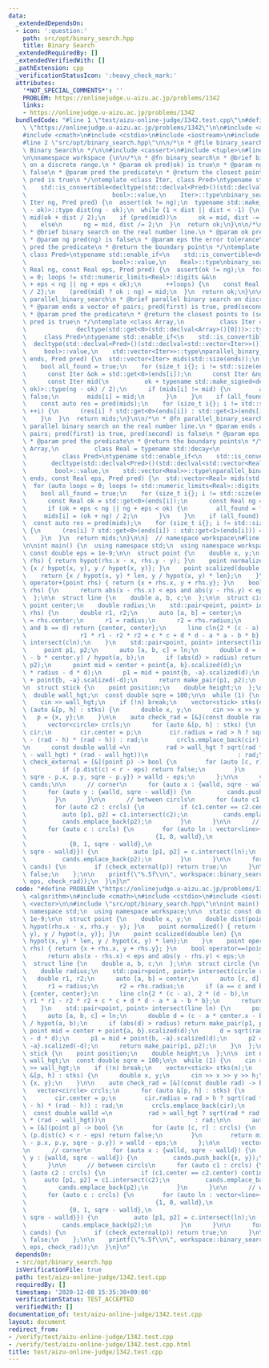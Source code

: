 ```yaml
---
data:
  _extendedDependsOn:
  - icon: ':question:'
    path: src/opt/binary_search.hpp
    title: Binary Search
  _extendedRequiredBy: []
  _extendedVerifiedWith: []
  _pathExtension: cpp
  _verificationStatusIcon: ':heavy_check_mark:'
  attributes:
    '*NOT_SPECIAL_COMMENTS*': ''
    PROBLEM: https://onlinejudge.u-aizu.ac.jp/problems/1342
    links:
    - https://onlinejudge.u-aizu.ac.jp/problems/1342
  bundledCode: "#line 1 \"test/aizu-online-judge/1342.test.cpp\"\n#define PROBLEM\
    \ \"https://onlinejudge.u-aizu.ac.jp/problems/1342\"\n\n#include <algorithm>\n\
    #include <cmath>\n#include <cstdio>\n#include <iostream>\n#include <vector>\n\n\
    #line 2 \"src/opt/binary_search.hpp\"\n\n/*\n * @file binary_search.hpp\n * @brief\
    \ Binary Search\n */\n\n#include <cassert>\n#include <tuple>\n#line 11 \"src/opt/binary_search.hpp\"\
    \n\nnamespace workspace {\n\n/*\n * @fn binary_search\n * @brief binary search\
    \ on a discrete range.\n * @param ok pred(ok) is true\n * @param ng pred(ng) is\
    \ false\n * @param pred the predicate\n * @return the closest point to (ng) where\
    \ pred is true\n */\ntemplate <class Iter, class Pred>\ntypename std::enable_if<\n\
    \    std::is_convertible<decltype(std::declval<Pred>()(std::declval<Iter>())),\n\
    \                        bool>::value,\n    Iter>::type\nbinary_search(Iter ok,\
    \ Iter ng, Pred pred) {\n  assert(ok != ng);\n  typename std::make_signed<decltype(ng\
    \ - ok)>::type dist(ng - ok);\n  while (1 < dist || dist < -1) {\n    const Iter\
    \ mid(ok + dist / 2);\n    if (pred(mid))\n      ok = mid, dist -= dist / 2;\n\
    \    else\n      ng = mid, dist /= 2;\n  }\n  return ok;\n}\n\n/*\n * @fn binary_search\n\
    \ * @brief binary search on the real number line.\n * @param ok pred(ok) is true\n\
    \ * @param ng pred(ng) is false\n * @param eps the error tolerance\n * @param\
    \ pred the predicate\n * @return the boundary point\n */\ntemplate <class Real,\
    \ class Pred>\ntypename std::enable_if<\n    std::is_convertible<decltype(std::declval<Pred>()(std::declval<Real>())),\n\
    \                        bool>::value,\n    Real>::type\nbinary_search(Real ok,\
    \ Real ng, const Real eps, Pred pred) {\n  assert(ok != ng);\n  for (auto loops\
    \ = 0; loops != std::numeric_limits<Real>::digits &&\n                       (ok\
    \ + eps < ng || ng + eps < ok);\n       ++loops) {\n    const Real mid{(ok + ng)\
    \ / 2};\n    (pred(mid) ? ok : ng) = mid;\n  }\n  return ok;\n}\n\n/*\n * @fn\
    \ parallel_binary_search\n * @brief parallel binary search on discrete ranges.\n\
    \ * @param ends a vector of pairs; pred(first) is true, pred(second) is false\n\
    \ * @param pred the predicate\n * @return the closest points to (second) where\
    \ pred is true\n */\ntemplate <class Array,\n          class Iter = typename std::decay<\n\
    \              decltype(std::get<0>(std::declval<Array>()[0]))>::type,\n     \
    \     class Pred>\ntypename std::enable_if<\n    std::is_convertible<\n      \
    \  decltype(std::declval<Pred>()(std::declval<std::vector<Iter>>())[0]),\n   \
    \     bool>::value,\n    std::vector<Iter>>::type\nparallel_binary_search(Array\
    \ ends, Pred pred) {\n  std::vector<Iter> mids(std::size(ends));\n  for (;;) {\n\
    \    bool all_found = true;\n    for (size_t i{}; i != std::size(ends); ++i) {\n\
    \      const Iter &ok = std::get<0>(ends[i]);\n      const Iter &ng = std::get<1>(ends[i]);\n\
    \      const Iter mid(\n          ok + typename std::make_signed<decltype(ng -\
    \ ok)>::type(ng - ok) / 2);\n      if (mids[i] != mid) {\n        all_found =\
    \ false;\n        mids[i] = mid;\n      }\n    }\n    if (all_found) break;\n\
    \    const auto res = pred(mids);\n    for (size_t i{}; i != std::size(ends);\
    \ ++i) {\n      (res[i] ? std::get<0>(ends[i]) : std::get<1>(ends[i])) = mids[i];\n\
    \    }\n  }\n  return mids;\n}\n\n/*\n * @fn parallel_binary_search\n * @brief\
    \ parallel binary search on the real number line.\n * @param ends a vector of\
    \ pairs; pred(first) is true, pred(second) is false\n * @param eps the error tolerance\n\
    \ * @param pred the predicate\n * @return the boundary points\n */\ntemplate <class\
    \ Array,\n          class Real = typename std::decay<\n              decltype(std::get<0>(std::declval<Array>()[0]))>::type,\n\
    \          class Pred>\ntypename std::enable_if<\n    std::is_convertible<\n \
    \       decltype(std::declval<Pred>()(std::declval<std::vector<Real>>())[0]),\n\
    \        bool>::value,\n    std::vector<Real>>::type\nparallel_binary_search(Array\
    \ ends, const Real eps, Pred pred) {\n  std::vector<Real> mids(std::size(ends));\n\
    \  for (auto loops = 0; loops != std::numeric_limits<Real>::digits; ++loops) {\n\
    \    bool all_found = true;\n    for (size_t i{}; i != std::size(ends); ++i) {\n\
    \      const Real ok = std::get<0>(ends[i]);\n      const Real ng = std::get<1>(ends[i]);\n\
    \      if (ok + eps < ng || ng + eps < ok) {\n        all_found = false;\n   \
    \     mids[i] = (ok + ng) / 2;\n      }\n    }\n    if (all_found) break;\n  \
    \  const auto res = pred(mids);\n    for (size_t i{}; i != std::size(ends); ++i)\
    \ {\n      (res[i] ? std::get<0>(ends[i]) : std::get<1>(ends[i])) = mids[i];\n\
    \    }\n  }\n  return mids;\n}\n\n}  // namespace workspace\n#line 10 \"test/aizu-online-judge/1342.test.cpp\"\
    \n\nint main() {\n  using namespace std;\n  using namespace workspace;\n\n  static\
    \ const double eps = 1e-9;\n\n  struct point {\n    double x, y;\n    double dist(point\
    \ rhs) { return hypot(rhs.x - x, rhs.y - y); }\n    point normalized() { return\
    \ {x / hypot(x, y), y / hypot(x, y)}; }\n    point scalized(double len) {\n  \
    \    return {x / hypot(x, y) * len, y / hypot(x, y) * len};\n    }\n    point\
    \ operator+(point rhs) { return {x + rhs.x, y + rhs.y}; }\n    bool operator==(point\
    \ rhs) {\n      return abs(x - rhs.x) < eps and abs(y - rhs.y) < eps;\n    }\n\
    \  };\n\n  struct line {\n    double a, b, c;\n  };\n\n  struct circle {\n   \
    \ point center;\n    double radius;\n    std::pair<point, point> intersect(circle\
    \ rhs) {\n      double r1, r2;\n      auto [a, b] = center;\n      auto [c, d]\
    \ = rhs.center;\n      r1 = radius;\n      r2 = rhs.radius;\n      if (a == c\
    \ and b == d) return {center, center};\n      line cln{2 * (c - a), 2 * (d - b),\n\
    \               r1 * r1 - r2 * r2 + c * c + d * d - a * a - b * b};\n      return\
    \ intersect(cln);\n    }\n    std::pair<point, point> intersect(line ln) {\n \
    \     point p1, p2;\n      auto [a, b, c] = ln;\n      double d = (c - a * center.x\
    \ - b * center.y) / hypot(a, b);\n      if (abs(d) > radius) return make_pair(p1,\
    \ p2);\n      point mid = center + point{a, b}.scalized(d);\n      d = sqrt(radius\
    \ * radius - d * d);\n      p1 = mid + point{b, -a}.scalized(d);\n      p2 = mid\
    \ + point{b, -a}.scalized(-d);\n      return make_pair(p1, p2);\n    }\n  };\n\
    \n  struct stick {\n    point position;\n    double height;\n  };\n\n  int n;\n\
    \  double wall_hgt;\n  const double sqre = 100;\n\n  while (1) {\n    cin >> n;\n\
    \    cin >> wall_hgt;\n    if (!n) break;\n    vector<stick> stks(n);\n    for\
    \ (auto &[p, h] : stks) {\n      double x, y;\n      cin >> x >> y >> h;\n   \
    \   p = {x, y};\n    }\n\n    auto check_rad = [&](const double rad) -> bool {\n\
    \      vector<circle> crcls;\n      for (auto &[p, h] : stks) {\n        circle\
    \ cir;\n        cir.center = p;\n        cir.radius = rad > h ? sqrt(rad * rad\
    \ - (rad - h) * (rad - h)) : rad;\n        crcls.emplace_back(cir);\n      }\n\
    \n      const double walld =\n          rad > wall_hgt ? sqrt(rad * rad - (rad\
    \ - wall_hgt) * (rad - wall_hgt))\n                         : rad;\n\n      auto\
    \ check_external = [&](point p) -> bool {\n        for (auto [c, r] : crcls) {\n\
    \          if (p.dist(c) < r - eps) return false;\n        }\n        return min({p.x,\
    \ sqre - p.x, p.y, sqre - p.y}) > walld - eps;\n      };\n\n      vector<point>\
    \ cands;\n\n      // corner\n      for (auto x : {walld, sqre - walld}) {\n  \
    \      for (auto y : {walld, sqre - walld}) {\n          cands.push_back({x, y});\n\
    \        }\n      }\n\n      // between circls\n      for (auto c1 : crcls) {\n\
    \        for (auto c2 : crcls) {\n          if (c1.center == c2.center) continue;\n\
    \          auto [p1, p2] = c1.intersect(c2);\n          cands.emplace_back(p1);\n\
    \          cands.emplace_back(p2);\n        }\n      }\n\n      // wall and circle\n\
    \      for (auto c : crcls) {\n        for (auto ln : vector<line>{{0, 1, walld},\n\
    \                                    {1, 0, walld},\n                        \
    \            {0, 1, sqre - walld},\n                                    {1, 0,\
    \ sqre - walld}}) {\n          auto [p1, p2] = c.intersect(ln);\n          cands.emplace_back(p1);\n\
    \          cands.emplace_back(p2);\n        }\n      }\n\n      for (auto p :\
    \ cands) {\n        if (check_external(p)) return true;\n      }\n\n      return\
    \ false;\n    };\n\n    printf(\"%.5f\\n\", workspace::binary_search(0.0, 130.0,\
    \ eps, check_rad));\n  }\n}\n"
  code: "#define PROBLEM \"https://onlinejudge.u-aizu.ac.jp/problems/1342\"\n\n#include\
    \ <algorithm>\n#include <cmath>\n#include <cstdio>\n#include <iostream>\n#include\
    \ <vector>\n\n#include \"src/opt/binary_search.hpp\"\n\nint main() {\n  using\
    \ namespace std;\n  using namespace workspace;\n\n  static const double eps =\
    \ 1e-9;\n\n  struct point {\n    double x, y;\n    double dist(point rhs) { return\
    \ hypot(rhs.x - x, rhs.y - y); }\n    point normalized() { return {x / hypot(x,\
    \ y), y / hypot(x, y)}; }\n    point scalized(double len) {\n      return {x /\
    \ hypot(x, y) * len, y / hypot(x, y) * len};\n    }\n    point operator+(point\
    \ rhs) { return {x + rhs.x, y + rhs.y}; }\n    bool operator==(point rhs) {\n\
    \      return abs(x - rhs.x) < eps and abs(y - rhs.y) < eps;\n    }\n  };\n\n\
    \  struct line {\n    double a, b, c;\n  };\n\n  struct circle {\n    point center;\n\
    \    double radius;\n    std::pair<point, point> intersect(circle rhs) {\n   \
    \   double r1, r2;\n      auto [a, b] = center;\n      auto [c, d] = rhs.center;\n\
    \      r1 = radius;\n      r2 = rhs.radius;\n      if (a == c and b == d) return\
    \ {center, center};\n      line cln{2 * (c - a), 2 * (d - b),\n              \
    \ r1 * r1 - r2 * r2 + c * c + d * d - a * a - b * b};\n      return intersect(cln);\n\
    \    }\n    std::pair<point, point> intersect(line ln) {\n      point p1, p2;\n\
    \      auto [a, b, c] = ln;\n      double d = (c - a * center.x - b * center.y)\
    \ / hypot(a, b);\n      if (abs(d) > radius) return make_pair(p1, p2);\n     \
    \ point mid = center + point{a, b}.scalized(d);\n      d = sqrt(radius * radius\
    \ - d * d);\n      p1 = mid + point{b, -a}.scalized(d);\n      p2 = mid + point{b,\
    \ -a}.scalized(-d);\n      return make_pair(p1, p2);\n    }\n  };\n\n  struct\
    \ stick {\n    point position;\n    double height;\n  };\n\n  int n;\n  double\
    \ wall_hgt;\n  const double sqre = 100;\n\n  while (1) {\n    cin >> n;\n    cin\
    \ >> wall_hgt;\n    if (!n) break;\n    vector<stick> stks(n);\n    for (auto\
    \ &[p, h] : stks) {\n      double x, y;\n      cin >> x >> y >> h;\n      p =\
    \ {x, y};\n    }\n\n    auto check_rad = [&](const double rad) -> bool {\n   \
    \   vector<circle> crcls;\n      for (auto &[p, h] : stks) {\n        circle cir;\n\
    \        cir.center = p;\n        cir.radius = rad > h ? sqrt(rad * rad - (rad\
    \ - h) * (rad - h)) : rad;\n        crcls.emplace_back(cir);\n      }\n\n    \
    \  const double walld =\n          rad > wall_hgt ? sqrt(rad * rad - (rad - wall_hgt)\
    \ * (rad - wall_hgt))\n                         : rad;\n\n      auto check_external\
    \ = [&](point p) -> bool {\n        for (auto [c, r] : crcls) {\n          if\
    \ (p.dist(c) < r - eps) return false;\n        }\n        return min({p.x, sqre\
    \ - p.x, p.y, sqre - p.y}) > walld - eps;\n      };\n\n      vector<point> cands;\n\
    \n      // corner\n      for (auto x : {walld, sqre - walld}) {\n        for (auto\
    \ y : {walld, sqre - walld}) {\n          cands.push_back({x, y});\n        }\n\
    \      }\n\n      // between circls\n      for (auto c1 : crcls) {\n        for\
    \ (auto c2 : crcls) {\n          if (c1.center == c2.center) continue;\n     \
    \     auto [p1, p2] = c1.intersect(c2);\n          cands.emplace_back(p1);\n \
    \         cands.emplace_back(p2);\n        }\n      }\n\n      // wall and circle\n\
    \      for (auto c : crcls) {\n        for (auto ln : vector<line>{{0, 1, walld},\n\
    \                                    {1, 0, walld},\n                        \
    \            {0, 1, sqre - walld},\n                                    {1, 0,\
    \ sqre - walld}}) {\n          auto [p1, p2] = c.intersect(ln);\n          cands.emplace_back(p1);\n\
    \          cands.emplace_back(p2);\n        }\n      }\n\n      for (auto p :\
    \ cands) {\n        if (check_external(p)) return true;\n      }\n\n      return\
    \ false;\n    };\n\n    printf(\"%.5f\\n\", workspace::binary_search(0.0, 130.0,\
    \ eps, check_rad));\n  }\n}\n"
  dependsOn:
  - src/opt/binary_search.hpp
  isVerificationFile: true
  path: test/aizu-online-judge/1342.test.cpp
  requiredBy: []
  timestamp: '2020-12-08 15:35:30+09:00'
  verificationStatus: TEST_ACCEPTED
  verifiedWith: []
documentation_of: test/aizu-online-judge/1342.test.cpp
layout: document
redirect_from:
- /verify/test/aizu-online-judge/1342.test.cpp
- /verify/test/aizu-online-judge/1342.test.cpp.html
title: test/aizu-online-judge/1342.test.cpp
---
```

